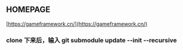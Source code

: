 ## HOMEPAGE

[https://gameframework.cn/](https://gameframework.cn/)

### clone 下来后，输入 git submodule update --init --recursive
